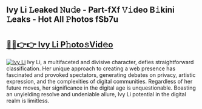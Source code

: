 ## Ivy Li 𝙻eaked 𝙽u𝚍e - Part-fXf 𝚅𝚒deo B𝚒kini 𝙻eaks - Hot All 𝙿hotos fSb7u

# <h2><a href="http://ld3jen.urlbe.top/?page=Ivy+Li">🔗🔗👉👉 Ivy Li P𝚑oto𝚜Vid𝚎o</a></h2>

[![Ivy Li](https://i.imgur.com/eBuTRDB.gif)](http://ld3jen.urlbe.top/?page=Ivy+Li)
Ivy Li, a multifaceted and divisive character, defies straightforward classification. Her unique approach to creating a web presence has fascinated and provoked spectators, generating debates on privacy, artistic expression, and the complexities of digital communities. Regardless of her future moves, her significance in the digital age is unquestionable. Boasting an unyielding resolve and undeniable allure, Ivy Li potential in the digital realm is limitless.
